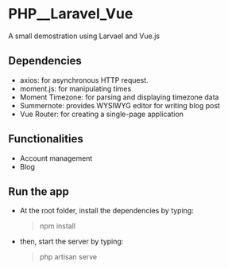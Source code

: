 # PHP__Laravel_Vue
A small demostration using Larvael and Vue.js

## Dependencies
- axios: for asynchronous HTTP request.
- moment.js: for manipulating times
- Moment Timezone: for parsing and displaying timezone data
- Summernote: provides WYSIWYG editor for writing blog post
- Vue Router: for creating a single-page application

## Functionalities
- Account management
- Blog

## Run the app
- At the root folder, install the dependencies by typing:
    > npm install
- then, start the server by typing:
    > php artisan serve
    